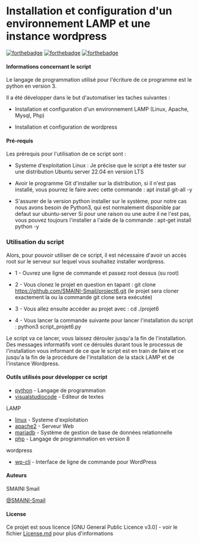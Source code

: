 # Installation et configuration d'un environnement LAMP et une instance wordpress

[![forthebadge](https://forthebadge.com/images/badges/uses-git.svg)](https://forthebadge.com)
[![forthebadge](https://forthebadge.com/images/badges/made-with-python.svg)](https://forthebadge.com)
[![forthebadge](https://forthebadge.com/images/badges/built-with-wordpress.svg)](https://forthebadge.com)


#### Informations concernant le script ####

Le langage de programmation utilisé pour l'écriture de ce programme est le python en version 3.

Il a été développer dans le but d'automatiser les taches suivantes :

- Installation et configuration d'un environnement LAMP (Linux, Apache, Mysql, Php)
            
- Installation et configuration de wordpress



#### Pré-requis ####

Les prérequis pour l'utilisation de ce script sont :

- Systeme d'exploitation Linux : Je précise que le script a été tester sur une distribution Ubuntu server 22.04 en version LTS

- Avoir le programme Git d'installer sur la distribution,  si il n'est pas installé, vous pourrez le faire avec cette commande : apt install git-all -y

- S'assurer de la version python installer sur le système, pour notre cas nous avons besoin de Python3, qui est normalement disponible par defaut sur ubuntu-server 
  Si pour une raison ou une autre il ne l'est pas, vous pouvez toujours l'installer a l'aide de la commande  : apt-get install python -y



### Utilisation du script ###

Alors, pour pouvoir utiliser de ce script,  il est nécessaire d'avoir un accès root sur le serveur sur lequel vous souhaitez installer wordpress.

- 1 - Ouvrez une ligne de commande et passez root dessus (su root)

- 2 - Vous clonez le projet en question en tapant : git clone https://github.com/SMAINI-Smail/project6.git (le projet sera cloner exactement la ou la commande git clone sera exécutée)
  
- 3 - Vous allez ensuite accéder au projet avec : cd ./projet6
  
- 4 - Vous lancer la commande suivante pour lancer l'installation du script : python3 script_projet6.py
  
Le script va ce lancer, vous laissez dérouler jusqu'a la fin de l'installation. Des messages informatifs vont ce déroulés durant tous le processus de l'installation vous informant de ce que le script est en train de faire et ce jusqu'a la fin de la procédure de l'installation de la stack LAMP et de l'instance Wordpress.


  
#### Outils utilisés pour développer ce script ####

* [python](https://www.python.org) - Langage de programmation 
* [visualstudiocode](https://code.visualstudio.com) - Editeur de textes

LAMP 
* [linux](https://linuxfr.org) - Systeme d'exploitation
* [apache2](https://httpd.apache.org) - Serveur Web
* [mariadb](https://mariadb.org) - Système de gestion de base de données relationnelle 
* [php](https://www.php.net) - Langage de programmation en version 8

wordpress
* [wp-cli](https://wp-cli.org) - Interface de ligne de commande pour WordPress


#### Auteurs ####

SMAINI Smail  
  
  [@SMAINI-Smail](https://github.com/SMAINI-Smail)

#### License ####

Ce projet est sous licence [GNU General Public Licence v3.0] - voir le fichier [License.md](License.md) pour plus d'informations


